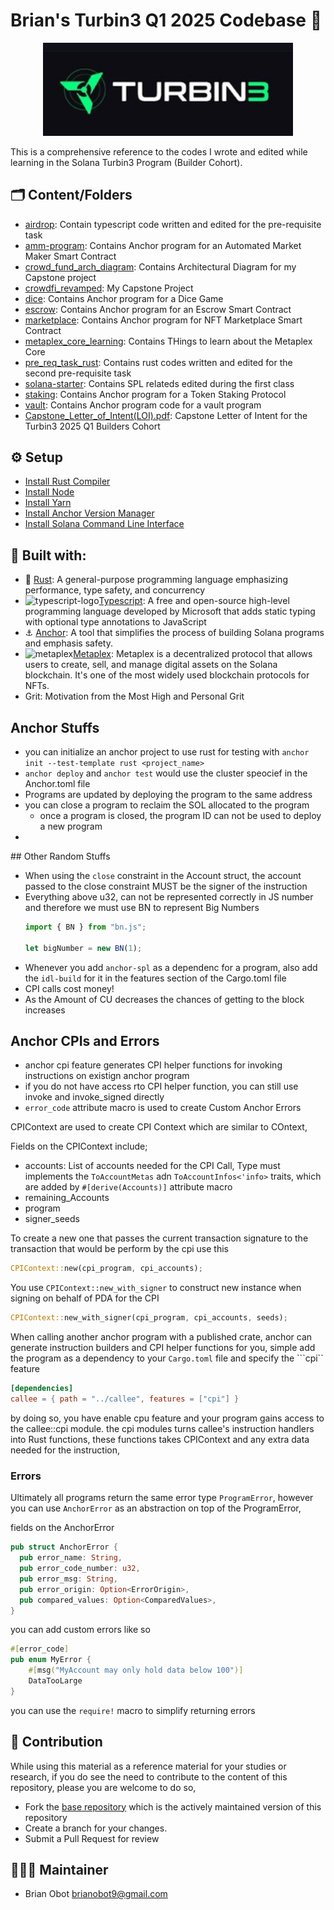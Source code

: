 # Brian's Turbin3 Q1 2025 Codebase 🦇

<div align="center">
  <img src="https://github.com/solana-turbin3/Q1_25_Builder_daniel-burlacu/blob/main/turbine-logo-text.png" alt="Logo" width="400">
</div>

This is a comprehensive reference to the codes I wrote and edited while learning in the Solana Turbin3 Program (Builder Cohort).

## 🗂️ Content/Folders
- [airdrop](/airdrop/): Contain typescript code written and edited for the pre-requisite task
- [amm-program](/amm-program): Contains Anchor program for an Automated Market Maker Smart Contract
- [crowd_fund_arch_diagram](/crowd_fund_arch_diagram): Contains Architectural Diagram for my Capstone project
- [crowdfi_revamped](/crowdfi_revamped/): My Capstone Project
- [dice](/dice/): Contains Anchor program for a Dice Game
- [escrow](/escrow/): Contains Anchor program for an Escrow Smart Contract
- [marketplace](/marketplace/): Contains Anchor program for NFT Marketplace Smart Contract
- [metaplex_core_learning](/metaplex_core_learning/): Contains THings to learn about the Metaplex Core 
- [pre_req_task_rust](/pre_req_task_rust/): Contains rust codes written and edited for the second pre-requisite task
- [solana-starter](/solana-starter/): Contains SPL relateds edited during the first class
- [staking](/staking/): Contains Anchor program for a Token Staking Protocol
- [vault](/vault): Contains Anchor program code for a vault program
- [Capstone_Letter_of_Intent(LOI).pdf](https://docs.google.com/document/d/1e5ZDsHkfKfeBpUr5ikHsVyoQU9KRSfUrk_yVYZ-yrsA/edit?usp=sharing): Capstone Letter of Intent for the Turbin3 2025 Q1 Builders Cohort


## ⚙️ Setup
- [Install Rust Compiler](https://www.rust-lang.org/tools/install)
- [Install Node](https://nodejs.org/en/download)
- [Install Yarn](https://classic.yarnpkg.com/lang/en/docs/install/)
- [Install Anchor Version Manager](https://www.anchor-lang.com/docs/installation)
- [Install Solana Command Line Interface](https://docs.solana.com/cli/install-solana-cli-tools)


## 🔨 Built with:
- 🦀 [Rust](https://www.rust-lang.org/): A general-purpose programming language emphasizing performance, type safety, and concurrency
- <img src="https://www.svgrepo.com/show/374144/typescript.svg" alt="typescript-logo" width="20"/>[Typescript](https://www.typescriptlang.org/): A free and open-source high-level programming language developed by Microsoft that adds static typing with optional type annotations to JavaScript
- ⚓️ [Anchor](https://www.anchor-lang.com/): A tool that simplifies the process of building Solana programs and emphasis safety.
- <img src="https://avatars.githubusercontent.com/u/84874526?s=200&v=4" alt="metaplex" width="20"/>[Metaplex](https://www.metaplex.com/): Metaplex is a decentralized protocol that allows users to create, sell, and manage digital assets on the Solana blockchain. It's one of the most widely used blockchain protocols for NFTs. 
- Grit: Motivation from the Most High and Personal Grit 


## Anchor Stuffs
- you can initialize an anchor project to use rust for testing with ```anchor init --test-template rust <project_name>```
- ```anchor deploy``` and ```anchor test``` would use the cluster speocief in the Anchor.toml file
- Programs are updated by deploying the program to the same address
- you can close a program to reclaim the SOL allocated to the program
  - once a program is closed, the program ID can not be used to deploy a new program
-

## Other Random Stuffs
- When using the ```close``` constraint in the Account struct, the account passed to the close
constraint MUST be the signer of the instruction
- Everything above u32, can not be represented correctly in JS number and therefore we must use BN to represent Big Numbers
  ```js
  import { BN } from "bn.js";

  let bigNumber = new BN(1);
  ```
- Whenever you add ```anchor-spl``` as a dependenc for a program, also add the ```idl-build``` for it in the features section of the 
Cargo.toml file
- CPI calls cost money!
- As the Amount of CU decreases the chances of getting to the block increases

## Anchor CPIs and Errors
- anchor cpi feature generates CPI helper functions for invoking instructions on existign anchor program
- if you do not have access rto CPI helper function, you can still use invoke and invoke_signed directly
- ```error_code``` attribute macro is used to create Custom Anchor Errors

CPIContext are used to create CPI Context which are similar to COntext, 

Fields on the CPIContext include;
- accounts: List of accounts needed for the CPI Call, Type must implements the ```ToAccountMetas``` adn ```ToAccountInfos<'info>``` traits, which are added by ```#[derive(Accounts)]``` attribute macro
- remaining_Accounts
- program
- signer_seeds

To create a new one that passes the current transaction signature to the transaction that would be perform by the cpi use this

```rust
CPIContext::new(cpi_program, cpi_accounts);
```

You use ```CPIContext::new_with_signer``` to construct  new instance when signing on behalf of  PDA for the CPI

```rust
CPIContext::new_with_signer(cpi_program, cpi_accounts, seeds);
```

When calling another anchor program with a published crate, anchor can generate instruction builders and CPI helper functions for you, simple add the program as a dependency to your ```Cargo.toml``` file and specify the ```cpi`` feature

```Toml
[dependencies]
callee = { path = "../callee", features = ["cpi"] }
```
by doing so, you have enable cpu feature and your program gains access to the callee::cpi module.
the cpi modules turns callee's instruction handlers into Rust functions, these functions takes CPIContext and any extra data needed for the instruction, 

### Errors
Ultimately all programs return the same error type ```ProgramError```, however you can use ```AnchorError``` as an abstraction on top of the ProgramError, 

fields on the AnchorError
```rust
pub struct AnchorError {
  pub error_name: String,
  pub error_code_number: u32,
  pub error_msg: String,
  pub error_origin: Option<ErrorOrigin>,
  pub compared_values: Option<ComparedValues>,
}
```

you can add custom errors like so
```rust
#[error_code]
pub enum MyError {
    #[msg("MyAccount may only hold data below 100")]
    DataTooLarge
}
```
you can use the ```require!``` macro to simplify returning errors

## 🤝 Contribution
While using this material as a reference material for your studies or research, if you do see the need to contribute to the 
content of this repository, please you are welcome to do so, 

- Fork the [base repository](https://github.com/brianobot/TURBIN3-Q1-25) which is the actively maintained version of this repository
- Create a branch for your changes.
- Submit a Pull Request for review


## 👨🏽‍🔧 Maintainer
- Brian Obot <brianobot9@gmail.com>